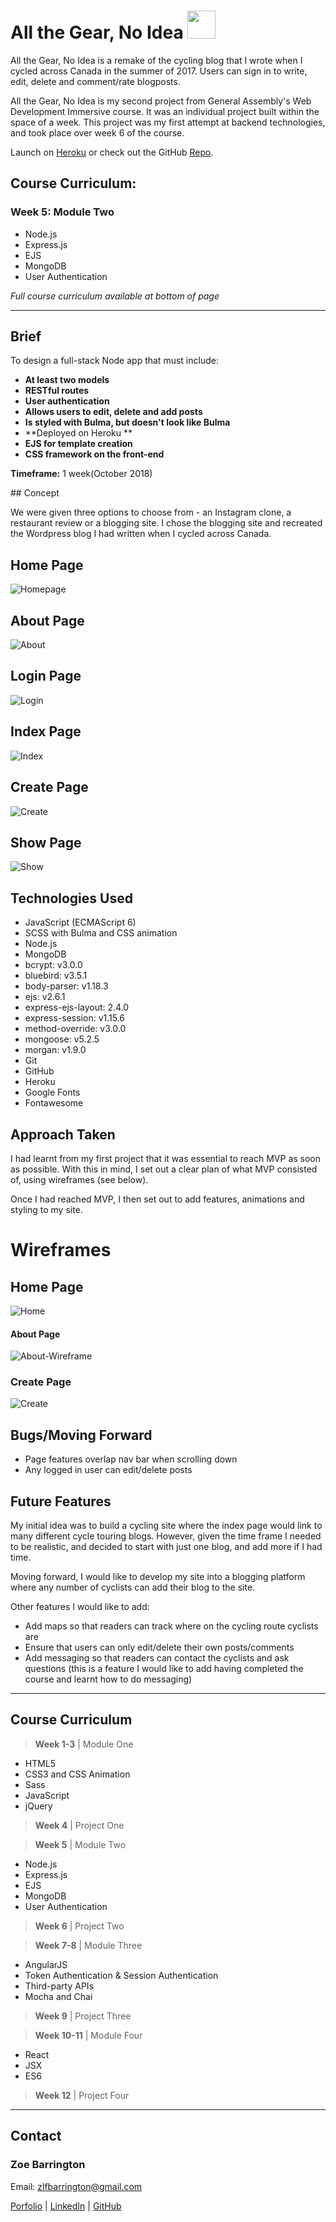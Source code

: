 # **All the Gear, No Idea** <img src="public/images/mapleleaf.png" style="width: 45px;"/>

All the Gear, No Idea is a remake of the cycling blog that I wrote when I cycled across Canada in the summer of 2017. Users can sign in to write, edit, delete and comment/rate blogposts.

All the Gear, No Idea is my second project from General Assembly's Web Development Immersive course. It was an individual project built within the space of a week. This project was my first attempt at backend technologies, and took place over week 6 of the course.

Launch on [Heroku](https://cross-canada-cycle-app.herokuapp.com/) or check out the GitHub
[Repo](https://github.com/zoebarrington/wdi-project-two).

## Course Curriculum:
### Week 5: Module Two   
* Node.js
* Express.js
* EJS  
* MongoDB
* User Authentication

*Full course curriculum available at bottom of page*

***

## Brief
To design a full-stack Node app that must include:

* **At least two models**
* **RESTful routes**
* **User authentication**
* **Allows users to edit, delete and add posts**
* **Is styled with Bulma, but doesn't look like Bulma**
* **Deployed on Heroku  **
* **EJS for template creation**
* **CSS framework on the front-end**

**Timeframe:** 1 week(October 2018)

## Concept

We were given three options to choose from - an Instagram clone, a restaurant review or a blogging site. I chose the blogging site and recreated the Wordpress blog I had written when I cycled across Canada.

## Home Page
![Homepage](screenshots/home-page.png)

## About Page  
![About](screenshots/about-page.png)

## Login Page  
![Login](screenshots/canada-login.gif)

## Index Page  
![Index](screenshots/index.png)

## Create Page   
![Create](screenshots/create.png)

## Show Page  
![Show](screenshots/show-page.png)


## Technologies Used
- JavaScript (ECMAScript 6)
- SCSS with Bulma and CSS animation
- Node.js
- MongoDB
- bcrypt: v3.0.0
- bluebird: v3.5.1
- body-parser: v1.18.3
- ejs: v2.6.1
- express-ejs-layout: 2.4.0
- express-session: v1.15.6
- method-override: v3.0.0
- mongoose: v5.2.5
- morgan: v1.9.0
- Git
- GitHub
- Heroku
- Google Fonts  
- Fontawesome

## Approach Taken

I had learnt from my first project that it was essential to reach MVP as soon as possible. With this in mind, I set out a clear plan of what MVP consisted of, using wireframes (see below).

Once I had reached MVP, I then set out to add features, animations and styling to my site.

# **Wireframes**

## Home Page  
![Home](screenshots/home-wireframe.png)

#### About Page   
![About-Wireframe](screenshots/about-wireframe.png)

### Create Page  
![Create](screenshots/create-wireframe.png)

## Bugs/Moving Forward  
* Page features overlap nav bar when scrolling down
* Any logged in user can edit/delete posts

## Future Features

My initial idea was to build a cycling site where the index page would link to many different cycle touring blogs. However, given the time frame I needed to be realistic, and decided to start with just one blog, and add more if I had time.

Moving forward, I would like to develop my site into a blogging platform where any number of cyclists can add their blog to the site.

Other features I would like to add:
* Add maps so that readers can track where on the cycling route cyclists are
* Ensure that users can only edit/delete their own posts/comments
* Add messaging so that readers can contact the cyclists and ask questions (this is a feature I would like to add having completed the course and learnt how to do messaging)

***

## Course Curriculum

> **Week 1-3** | Module One  
* HTML5
* CSS3 and CSS Animation
* Sass
* JavaScript
* jQuery

> **Week 4** | Project One

> **Week 5** | Module Two  
* Node.js
* Express.js
* EJS
* MongoDB
* User Authentication  

> **Week 6** | Project Two

> **Week 7-8** | Module Three
* AngularJS
* Token Authentication & Session Authentication
* Third-party APIs
* Mocha and Chai

> **Week 9** | Project Three

> **Week 10-11** | Module Four
* React
* JSX
* ES6

>**Week 12** | Project Four

***
## Contact
### Zoe Barrington  
Email: zlfbarrington@gmail.com

[Porfolio](zoebarrington.com) | [LinkedIn](https://www.linkedin.com/notifications/) | [GitHub](https://github.com/zoebarrington)
